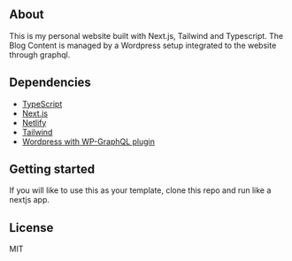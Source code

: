 ## About

This is my personal website built with Next.js, Tailwind and Typescript. The Blog Content is managed by a Wordpress setup integrated to the website through graphql.

## Dependencies

- [TypeScript](https://www.typescriptlang.org/)
- [Next.js](https://nextjs.org/)
- [Netlify](https://www.netlify.com/)
- [Tailwind](https://tailwindcss.com/)
- [Wordpress with WP-GraphQL plugin](https://wordpress.org/)

## Getting started

If you will like to use this as your template, clone this repo and run like a nextjs app.

## License

MIT
